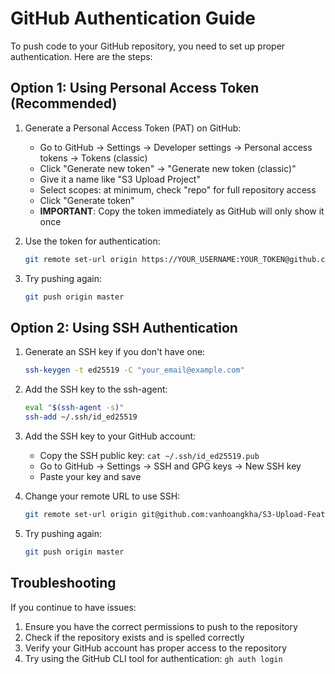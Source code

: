 # GitHub Authentication Guide

To push code to your GitHub repository, you need to set up proper authentication. Here are the steps:

## Option 1: Using Personal Access Token (Recommended)

1. Generate a Personal Access Token (PAT) on GitHub:
   - Go to GitHub → Settings → Developer settings → Personal access tokens → Tokens (classic)
   - Click "Generate new token" → "Generate new token (classic)"
   - Give it a name like "S3 Upload Project"
   - Select scopes: at minimum, check "repo" for full repository access
   - Click "Generate token"
   - **IMPORTANT**: Copy the token immediately as GitHub will only show it once

2. Use the token for authentication:
   ```bash
   git remote set-url origin https://YOUR_USERNAME:YOUR_TOKEN@github.com/vanhoangkha/S3-Upload-Feature-Demo.git
   ```

3. Try pushing again:
   ```bash
   git push origin master
   ```

## Option 2: Using SSH Authentication

1. Generate an SSH key if you don't have one:
   ```bash
   ssh-keygen -t ed25519 -C "your_email@example.com"
   ```

2. Add the SSH key to the ssh-agent:
   ```bash
   eval "$(ssh-agent -s)"
   ssh-add ~/.ssh/id_ed25519
   ```

3. Add the SSH key to your GitHub account:
   - Copy the SSH public key: `cat ~/.ssh/id_ed25519.pub`
   - Go to GitHub → Settings → SSH and GPG keys → New SSH key
   - Paste your key and save

4. Change your remote URL to use SSH:
   ```bash
   git remote set-url origin git@github.com:vanhoangkha/S3-Upload-Feature-Demo.git
   ```

5. Try pushing again:
   ```bash
   git push origin master
   ```

## Troubleshooting

If you continue to have issues:

1. Ensure you have the correct permissions to push to the repository
2. Check if the repository exists and is spelled correctly
3. Verify your GitHub account has proper access to the repository
4. Try using the GitHub CLI tool for authentication: `gh auth login`
